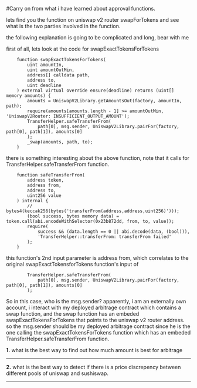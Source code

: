 #Carry on from what i have learned about approval functions.


lets find you the function on uniswap v2 router swapForTokens and see what is the two parties involved in the function. 


the following explanation is going to be complicated and long, bear with me


first of all, lets look at the code for swapExactTokensForTokens


```solidity
    function swapExactTokensForTokens(
        uint amountIn,
        uint amountOutMin,
        address[] calldata path,
        address to,
        uint deadline
    ) external virtual override ensure(deadline) returns (uint[] memory amounts) {
        amounts = UniswapV2Library.getAmountsOut(factory, amountIn, path);
        require(amounts[amounts.length - 1] >= amountOutMin, 'UniswapV2Router: INSUFFICIENT_OUTPUT_AMOUNT');
        TransferHelper.safeTransferFrom(
            path[0], msg.sender, UniswapV2Library.pairFor(factory, path[0], path[1]), amounts[0]
        );
        _swap(amounts, path, to);
    }
```


there is something interesting about the above function, note that it calls for TransferHelper.safeTransferFrom function. 


```solidity
    function safeTransferFrom(
        address token,
        address from,
        address to,
        uint256 value
    ) internal {
        // bytes4(keccak256(bytes('transferFrom(address,address,uint256)')));
        (bool success, bytes memory data) = token.call(abi.encodeWithSelector(0x23b872dd, from, to, value));
        require(
            success && (data.length == 0 || abi.decode(data, (bool))),
            'TransferHelper::transferFrom: transferFrom failed'
        );
    }
```


this function's 2nd input parameter is address from, which correlates to the original swapExactTokensforTokens function's input of 


```solidity
        TransferHelper.safeTransferFrom(
            path[0], msg.sender, UniswapV2Library.pairFor(factory, path[0], path[1]), amounts[0]
        );
```

So in this case, who is the msg.sender? apparently, i am an externally own account, i interact with my deployed arbitrage contract which contains a swap function, and the swap function has an embeded swapExactTokensForTokens that points to the uniswap v2 router address. so the msg.sender should be my deployed arbitrage contract since he is the one calling the swapExactTokensForTokens function which has an embeded TransferHelper.safeTransferFrom function. 



__1.__ what is the best way to find out how much amount is best for arbitrage


---------------------------------------------------------------------------------------------------------------------


__2.__ what is the best way to detect if there is a price discrepency between different pools of uniswap and sushiswap.


---------------------------------------------------------------------------------------------------------------------
